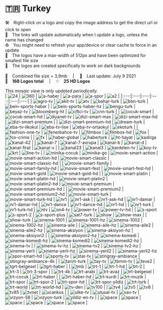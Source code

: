 🇹🇷 Turkey
===============
🛠 Right-click on a logo and copy the image address to get the direct url or click to open  
🔗 The links will update automatically when I update a logo, unless the name has changed  
♻️ You might need to refresh your app/device or clear cache to force in an update  
📐 The logos have a max-width of 512px and have been optimized for smallest file size  
🖤 The logos are created specifically to work on dark backgrounds  
   
💾 Combined file size = 3,9mb  |  📅 Last update: July 9 2021  
🎨 __168 Logos total__  |  ✨ __25 HD Logos__
   
   
*This mosaic view is only updated periodically.*  
| ![24] | ![360] | ![a-haber] | ![a-para] | ![a-spor] | ![a2] |
|:---:|:---:|:---:|:---:|:---:|:---:|
| ![agro-tv] | ![akit-tv] | ![atv] | ![bahar-turk] | ![bbn-turk] | ![bein-sports-haber] |
| ![bein-sports-haber-hz] | ![bengu-turk] | ![beyaz-tv] | ![bloomberg-ht] | ![ciftci-tv] | ![cnn-turk] |
| ![cocuk-smart] | ![cocuk-smart-hd] | ![diyanet-tv] | ![dizi-smart-max] | ![dizi-smart-max-hd] | ![dizi-smart-premium] |
| ![dizi-smart-premium-hd] | ![dream-turk] | ![eba-tv-ilkokul] | ![eba-tv-lise] | ![eba-tv-ortaokul] | ![ekoturk] |
| ![fashion-one-tv] | ![fenerbahce-tv] | ![filmbox] | ![filmbox-hd] | ![fox] | ![fox-crime] |
| ![fx] | ![haber-global] | ![haberturk] | ![ht-hayat] | ![kadirga] | ![kanal-42] |
| ![kanal-7] | ![kanal-7-avrupa] | ![kanal-b] | ![kanal-d] | ![kanal-firat] | ![kanal-v] |
| ![kanal23] | ![kanal3] | ![kardelen-tv] | ![koy-tv] | ![krt] | ![line-tv] |
| ![minika-cocuk] | ![minika-go] | ![movie-smart-action] | ![movie-smart-action-hd] | ![movie-smart-classic] | ![movie-smart-classic-hd] |
| ![movie-smart-family] | ![movie-smart-family-hd] | ![movie-smart-fest] | ![movie-smart-fest-hd] | ![movie-smart-gold] | ![movie-smart-gold-hd] |
| ![movie-smart-platin] | ![movie-smart-platin-hd] | ![movie-smart-platin2] | ![movie-smart-platin2-hd] | ![movie-smart-premium] | ![movie-smart-premium-hd] |
| ![movie-smart-premium2] | ![movie-smart-premium2-hd] | ![movie-smart-turk] | ![movie-smart-turk-hd] | ![nr1] | ![nr1-ask] |
| ![nr1-ask-hd] | ![nr1-damar] | ![nr1-damar-hd] | ![nr1-dance] | ![nr1-dance-hd] | ![nr1-hd] |
| ![nr1-turk] | ![nr1-turk-hd] | ![ntv] | ![on4-tv] | ![power-tv] | ![power-tv-hd] |
| ![s-sport] | ![s-sport-2] | ![s-sport-plus] | ![sat7-turk] | ![show] | ![show-max] |
| ![show-turk] | ![sinema-1001] | ![sinema-1001-hz] | ![sinema-1002] | ![sinema-1002-hz] | ![sinema-aile] |
| ![sinema-aile-hz] | ![sinema-aile2] | ![sinema-aile2-hz] | ![sinema-aksiyon] | ![sinema-aksiyon-hz] | ![sinema-aksiyon2] |
| ![sinema-aksiyon2-hz] | ![sinema-komedi] | ![sinema-komedi-hz] | ![sinema-komedi2] | ![sinema-komedi2-hz] | ![sinema-tv] |
| ![sinema-tv-hz] | ![sinema-tv2] | ![sinema-tv2-hz] | ![sinema-yerli] | ![sinema-yerli-hz] | ![sinema-yerli2] |
| ![sinema-yerli2-hz] | ![spor-smart-hd] | ![sports-tv] | ![star-tv] | ![stingray-ambiance] | ![stingray-ambiance-4k] |
| ![tarim-turk] | ![tay-tv] | ![tbmm-tv] | ![teve2] | ![tgrt-belgesel] | ![tgrt-haber] |
| ![tmb] | ![trt-1] | ![trt-1-hd] | ![trt-2] | ![trt-3] | ![trt-3-spor] |
| ![trt-4k] | ![trt-arabi] | ![trt-avaz] | ![trt-belgesel] | ![trt-cocuk] | ![trt-haber] |
| ![trt-haber-hd] | ![trt-kurdi] | ![trt-muzik] | ![trt-spor] | ![trt-spor-2] | ![trt-spor-hd] |
| ![trt-spor-yildiz] | ![trt-turk] | ![trt-world] | ![trt-world-hd] | ![tv-den] | ![tv100] |
| ![tv4] | ![tv5] | ![tv8] | ![tv85] | ![tvnet] | ![ucankus] |
| ![ulke-tv] | ![ulusal-tv] | ![vav-tv] | ![vizyon-58] | ![vizyon-turk] | ![yildiz-en-tv] |
| ![space] | ![space] | ![space] | ![space] | ![space] | ![space] |

[24]:https://raw.githubusercontent.com/Tapiosinn/tv-logos/master/countries/turkey/24-tr.png
[360]:https://raw.githubusercontent.com/Tapiosinn/tv-logos/master/countries/turkey/360-tr.png
[a-haber]:https://raw.githubusercontent.com/Tapiosinn/tv-logos/master/countries/turkey/a-haber-tr.png
[a-para]:https://raw.githubusercontent.com/Tapiosinn/tv-logos/master/countries/turkey/a-para-tr.png
[a-spor]:https://raw.githubusercontent.com/Tapiosinn/tv-logos/master/countries/turkey/a-spor-tr.png
[a2]:https://raw.githubusercontent.com/Tapiosinn/tv-logos/master/countries/turkey/a2-tr.png
[agro-tv]:https://raw.githubusercontent.com/Tapiosinn/tv-logos/master/countries/turkey/agro-tv-tr.png
[akit-tv]:https://raw.githubusercontent.com/Tapiosinn/tv-logos/master/countries/turkey/akit-tv-tr.png
[atv]:https://raw.githubusercontent.com/Tapiosinn/tv-logos/master/countries/turkey/atv-tr.png
[bahar-turk]:https://raw.githubusercontent.com/Tapiosinn/tv-logos/master/countries/turkey/bahar-turk-tr.png
[bbn-turk]:https://raw.githubusercontent.com/Tapiosinn/tv-logos/master/countries/turkey/bbn-turk-tr.png
[bein-sports-haber]:https://raw.githubusercontent.com/Tapiosinn/tv-logos/master/countries/turkey/bein-sports-haber-tr.png
[bein-sports-haber-hz]:https://raw.githubusercontent.com/Tapiosinn/tv-logos/master/countries/turkey/bein-sports-haber-hz-tr.png
[bengu-turk]:https://raw.githubusercontent.com/Tapiosinn/tv-logos/master/countries/turkey/bengu-turk-tr.png
[beyaz-tv]:https://raw.githubusercontent.com/Tapiosinn/tv-logos/master/countries/turkey/beyaz-tv-tr.png
[bloomberg-ht]:https://raw.githubusercontent.com/Tapiosinn/tv-logos/master/countries/turkey/bloomberg-ht-tr.png
[ciftci-tv]:https://raw.githubusercontent.com/Tapiosinn/tv-logos/master/countries/turkey/ciftci-tv-tr.png
[cnn-turk]:https://raw.githubusercontent.com/Tapiosinn/tv-logos/master/countries/turkey/cnn-turk-tr.png
[cocuk-smart]:https://raw.githubusercontent.com/Tapiosinn/tv-logos/master/countries/turkey/cocuk-smart-tr.png
[cocuk-smart-hd]:https://raw.githubusercontent.com/Tapiosinn/tv-logos/master/countries/turkey/cocuk-smart-hd-tr.png
[diyanet-tv]:https://raw.githubusercontent.com/Tapiosinn/tv-logos/master/countries/turkey/diyanet-tv-tr.png
[dizi-smart-max]:https://raw.githubusercontent.com/Tapiosinn/tv-logos/master/countries/turkey/dizi-smart-max-tr.png
[dizi-smart-max-hd]:https://raw.githubusercontent.com/Tapiosinn/tv-logos/master/countries/turkey/dizi-smart-max-hd-tr.png
[dizi-smart-premium]:https://raw.githubusercontent.com/Tapiosinn/tv-logos/master/countries/turkey/dizi-smart-premium-tr.png
[dizi-smart-premium-hd]:https://raw.githubusercontent.com/Tapiosinn/tv-logos/master/countries/turkey/dizi-smart-premium-hd-tr.png
[dream-turk]:https://raw.githubusercontent.com/Tapiosinn/tv-logos/master/countries/turkey/dream-turk-tr.png
[eba-tv-ilkokul]:https://raw.githubusercontent.com/Tapiosinn/tv-logos/master/countries/turkey/eba-tv-ilkokul-tr.png
[eba-tv-lise]:https://raw.githubusercontent.com/Tapiosinn/tv-logos/master/countries/turkey/eba-tv-lise-tr.png
[eba-tv-ortaokul]:https://raw.githubusercontent.com/Tapiosinn/tv-logos/master/countries/turkey/eba-tv-ortaokul-tr.png
[ekoturk]:https://raw.githubusercontent.com/Tapiosinn/tv-logos/master/countries/turkey/ekoturk-tr.png
[fashion-one-tv]:https://raw.githubusercontent.com/Tapiosinn/tv-logos/master/countries/turkey/fashion-one-tv-tr.png
[fenerbahce-tv]:https://raw.githubusercontent.com/Tapiosinn/tv-logos/master/countries/turkey/fenerbahce-tv-tr.png
[filmbox]:https://raw.githubusercontent.com/Tapiosinn/tv-logos/master/countries/turkey/filmbox-tr.png
[filmbox-hd]:https://raw.githubusercontent.com/Tapiosinn/tv-logos/master/countries/turkey/filmbox-hd-tr.png
[fox]:https://raw.githubusercontent.com/Tapiosinn/tv-logos/master/countries/turkey/fox-tr.png
[fox-crime]:https://raw.githubusercontent.com/Tapiosinn/tv-logos/master/countries/turkey/fox-crime-tr.png
[fx]:https://raw.githubusercontent.com/Tapiosinn/tv-logos/master/countries/turkey/fx-tr.png
[haber-global]:https://raw.githubusercontent.com/Tapiosinn/tv-logos/master/countries/turkey/haber-global-tr.png
[haberturk]:https://raw.githubusercontent.com/Tapiosinn/tv-logos/master/countries/turkey/haberturk-tr.png
[ht-hayat]:https://raw.githubusercontent.com/Tapiosinn/tv-logos/master/countries/turkey/ht-hayat-tr.png
[kadirga]:https://raw.githubusercontent.com/Tapiosinn/tv-logos/master/countries/turkey/kadirga-tr.png
[kanal-42]:https://raw.githubusercontent.com/Tapiosinn/tv-logos/master/countries/turkey/kanal-42-tr.png
[kanal-7]:https://raw.githubusercontent.com/Tapiosinn/tv-logos/master/countries/turkey/kanal-7-tr.png
[kanal-7-avrupa]:https://raw.githubusercontent.com/Tapiosinn/tv-logos/master/countries/turkey/kanal-7-avrupa-tr.png
[kanal-b]:https://raw.githubusercontent.com/Tapiosinn/tv-logos/master/countries/turkey/kanal-b-tr.png
[kanal-d]:https://raw.githubusercontent.com/Tapiosinn/tv-logos/master/countries/turkey/kanal-d-tr.png
[kanal-firat]:https://raw.githubusercontent.com/Tapiosinn/tv-logos/master/countries/turkey/kanal-firat-tr.png
[kanal-v]:https://raw.githubusercontent.com/Tapiosinn/tv-logos/master/countries/turkey/kanal-v-tr.png
[kanal23]:https://raw.githubusercontent.com/Tapiosinn/tv-logos/master/countries/turkey/kanal23-tr.png
[kanal3]:https://raw.githubusercontent.com/Tapiosinn/tv-logos/master/countries/turkey/kanal3-tr.png
[kardelen-tv]:https://raw.githubusercontent.com/Tapiosinn/tv-logos/master/countries/turkey/kardelen-tv-tr.png
[koy-tv]:https://raw.githubusercontent.com/Tapiosinn/tv-logos/master/countries/turkey/koy-tv-tr.png
[krt]:https://raw.githubusercontent.com/Tapiosinn/tv-logos/master/countries/turkey/krt-tr.png
[line-tv]:https://raw.githubusercontent.com/Tapiosinn/tv-logos/master/countries/turkey/line-tv-tr.png
[minika-cocuk]:https://raw.githubusercontent.com/Tapiosinn/tv-logos/master/countries/turkey/minika-cocuk-tr.png
[minika-go]:https://raw.githubusercontent.com/Tapiosinn/tv-logos/master/countries/turkey/minika-go-tr.png
[movie-smart-action]:https://raw.githubusercontent.com/Tapiosinn/tv-logos/master/countries/turkey/movie-smart-action-tr.png
[movie-smart-action-hd]:https://raw.githubusercontent.com/Tapiosinn/tv-logos/master/countries/turkey/movie-smart-action-hd-tr.png
[movie-smart-classic]:https://raw.githubusercontent.com/Tapiosinn/tv-logos/master/countries/turkey/movie-smart-classic-tr.png
[movie-smart-classic-hd]:https://raw.githubusercontent.com/Tapiosinn/tv-logos/master/countries/turkey/movie-smart-classic-hd-tr.png
[movie-smart-family]:https://raw.githubusercontent.com/Tapiosinn/tv-logos/master/countries/turkey/movie-smart-family-tr.png
[movie-smart-family-hd]:https://raw.githubusercontent.com/Tapiosinn/tv-logos/master/countries/turkey/movie-smart-family-hd-tr.png
[movie-smart-fest]:https://raw.githubusercontent.com/Tapiosinn/tv-logos/master/countries/turkey/movie-smart-fest-tr.png
[movie-smart-fest-hd]:https://raw.githubusercontent.com/Tapiosinn/tv-logos/master/countries/turkey/movie-smart-fest-hd-tr.png
[movie-smart-gold]:https://raw.githubusercontent.com/Tapiosinn/tv-logos/master/countries/turkey/movie-smart-gold-tr.png
[movie-smart-gold-hd]:https://raw.githubusercontent.com/Tapiosinn/tv-logos/master/countries/turkey/movie-smart-gold-hd-tr.png
[movie-smart-platin]:https://raw.githubusercontent.com/Tapiosinn/tv-logos/master/countries/turkey/movie-smart-platin-tr.png
[movie-smart-platin-hd]:https://raw.githubusercontent.com/Tapiosinn/tv-logos/master/countries/turkey/movie-smart-platin-hd-tr.png
[movie-smart-platin2]:https://raw.githubusercontent.com/Tapiosinn/tv-logos/master/countries/turkey/movie-smart-platin2-tr.png
[movie-smart-platin2-hd]:https://raw.githubusercontent.com/Tapiosinn/tv-logos/master/countries/turkey/movie-smart-platin2-hd-tr.png
[movie-smart-premium]:https://raw.githubusercontent.com/Tapiosinn/tv-logos/master/countries/turkey/movie-smart-premium-tr.png
[movie-smart-premium-hd]:https://raw.githubusercontent.com/Tapiosinn/tv-logos/master/countries/turkey/movie-smart-premium-hd-tr.png
[movie-smart-premium2]:https://raw.githubusercontent.com/Tapiosinn/tv-logos/master/countries/turkey/movie-smart-premium2-tr.png
[movie-smart-premium2-hd]:https://raw.githubusercontent.com/Tapiosinn/tv-logos/master/countries/turkey/movie-smart-premium2-hd-tr.png
[movie-smart-turk]:https://raw.githubusercontent.com/Tapiosinn/tv-logos/master/countries/turkey/movie-smart-turk-tr.png
[movie-smart-turk-hd]:https://raw.githubusercontent.com/Tapiosinn/tv-logos/master/countries/turkey/movie-smart-turk-hd-tr.png
[nr1]:https://raw.githubusercontent.com/Tapiosinn/tv-logos/master/countries/turkey/nr1-tr.png
[nr1-ask]:https://raw.githubusercontent.com/Tapiosinn/tv-logos/master/countries/turkey/nr1-ask-tr.png
[nr1-ask-hd]:https://raw.githubusercontent.com/Tapiosinn/tv-logos/master/countries/turkey/nr1-ask-hd-tr.png
[nr1-damar]:https://raw.githubusercontent.com/Tapiosinn/tv-logos/master/countries/turkey/nr1-damar-tr.png
[nr1-damar-hd]:https://raw.githubusercontent.com/Tapiosinn/tv-logos/master/countries/turkey/nr1-damar-hd-tr.png
[nr1-dance]:https://raw.githubusercontent.com/Tapiosinn/tv-logos/master/countries/turkey/nr1-dance-tr.png
[nr1-dance-hd]:https://raw.githubusercontent.com/Tapiosinn/tv-logos/master/countries/turkey/nr1-dance-hd-tr.png
[nr1-hd]:https://raw.githubusercontent.com/Tapiosinn/tv-logos/master/countries/turkey/nr1-hd-tr.png
[nr1-turk]:https://raw.githubusercontent.com/Tapiosinn/tv-logos/master/countries/turkey/nr1-turk-tr.png
[nr1-turk-hd]:https://raw.githubusercontent.com/Tapiosinn/tv-logos/master/countries/turkey/nr1-turk-hd-tr.png
[ntv]:https://raw.githubusercontent.com/Tapiosinn/tv-logos/master/countries/turkey/ntv-tr.png
[on4-tv]:https://raw.githubusercontent.com/Tapiosinn/tv-logos/master/countries/turkey/on4-tv-tr.png
[power-tv]:https://raw.githubusercontent.com/Tapiosinn/tv-logos/master/countries/turkey/power-tv-tr.png
[power-tv-hd]:https://raw.githubusercontent.com/Tapiosinn/tv-logos/master/countries/turkey/power-tv-hd-tr.png
[s-sport]:https://raw.githubusercontent.com/Tapiosinn/tv-logos/master/countries/turkey/s-sport-tr.png
[s-sport-2]:https://raw.githubusercontent.com/Tapiosinn/tv-logos/master/countries/turkey/s-sport-2-tr.png
[s-sport-plus]:https://raw.githubusercontent.com/Tapiosinn/tv-logos/master/countries/turkey/s-sport-plus-tr.png
[sat7-turk]:https://raw.githubusercontent.com/Tapiosinn/tv-logos/master/countries/turkey/sat7-turk-tr.png
[show]:https://raw.githubusercontent.com/Tapiosinn/tv-logos/master/countries/turkey/show-tr.png
[show-max]:https://raw.githubusercontent.com/Tapiosinn/tv-logos/master/countries/turkey/show-max-tr.png
[show-turk]:https://raw.githubusercontent.com/Tapiosinn/tv-logos/master/countries/turkey/show-turk-tr.png
[sinema-1001]:https://raw.githubusercontent.com/Tapiosinn/tv-logos/master/countries/turkey/sinema-1001-tr.png
[sinema-1001-hz]:https://raw.githubusercontent.com/Tapiosinn/tv-logos/master/countries/turkey/sinema-1001-hz-tr.png
[sinema-1002]:https://raw.githubusercontent.com/Tapiosinn/tv-logos/master/countries/turkey/sinema-1002-tr.png
[sinema-1002-hz]:https://raw.githubusercontent.com/Tapiosinn/tv-logos/master/countries/turkey/sinema-1002-hz-tr.png
[sinema-aile]:https://raw.githubusercontent.com/Tapiosinn/tv-logos/master/countries/turkey/sinema-aile-tr.png
[sinema-aile-hz]:https://raw.githubusercontent.com/Tapiosinn/tv-logos/master/countries/turkey/sinema-aile-hz-tr.png
[sinema-aile2]:https://raw.githubusercontent.com/Tapiosinn/tv-logos/master/countries/turkey/sinema-aile2-tr.png
[sinema-aile2-hz]:https://raw.githubusercontent.com/Tapiosinn/tv-logos/master/countries/turkey/sinema-aile2-hz-tr.png
[sinema-aksiyon]:https://raw.githubusercontent.com/Tapiosinn/tv-logos/master/countries/turkey/sinema-aksiyon-tr.png
[sinema-aksiyon-hz]:https://raw.githubusercontent.com/Tapiosinn/tv-logos/master/countries/turkey/sinema-aksiyon-hz-tr.png
[sinema-aksiyon2]:https://raw.githubusercontent.com/Tapiosinn/tv-logos/master/countries/turkey/sinema-aksiyon2-tr.png
[sinema-aksiyon2-hz]:https://raw.githubusercontent.com/Tapiosinn/tv-logos/master/countries/turkey/sinema-aksiyon2-hz-tr.png
[sinema-komedi]:https://raw.githubusercontent.com/Tapiosinn/tv-logos/master/countries/turkey/sinema-komedi-tr.png
[sinema-komedi-hz]:https://raw.githubusercontent.com/Tapiosinn/tv-logos/master/countries/turkey/sinema-komedi-hz-tr.png
[sinema-komedi2]:https://raw.githubusercontent.com/Tapiosinn/tv-logos/master/countries/turkey/sinema-komedi2-tr.png
[sinema-komedi2-hz]:https://raw.githubusercontent.com/Tapiosinn/tv-logos/master/countries/turkey/sinema-komedi2-hz-tr.png
[sinema-tv]:https://raw.githubusercontent.com/Tapiosinn/tv-logos/master/countries/turkey/sinema-tv-tr.png
[sinema-tv-hz]:https://raw.githubusercontent.com/Tapiosinn/tv-logos/master/countries/turkey/sinema-tv-hz-tr.png
[sinema-tv2]:https://raw.githubusercontent.com/Tapiosinn/tv-logos/master/countries/turkey/sinema-tv2-tr.png
[sinema-tv2-hz]:https://raw.githubusercontent.com/Tapiosinn/tv-logos/master/countries/turkey/sinema-tv2-hz-tr.png
[sinema-yerli]:https://raw.githubusercontent.com/Tapiosinn/tv-logos/master/countries/turkey/sinema-yerli-tr.png
[sinema-yerli-hz]:https://raw.githubusercontent.com/Tapiosinn/tv-logos/master/countries/turkey/sinema-yerli-hz-tr.png
[sinema-yerli2]:https://raw.githubusercontent.com/Tapiosinn/tv-logos/master/countries/turkey/sinema-yerli2-tr.png
[sinema-yerli2-hz]:https://raw.githubusercontent.com/Tapiosinn/tv-logos/master/countries/turkey/sinema-yerli2-hz-tr.png
[spor-smart-hd]:https://raw.githubusercontent.com/Tapiosinn/tv-logos/master/countries/turkey/spor-smart-hd-tr.png
[sports-tv]:https://raw.githubusercontent.com/Tapiosinn/tv-logos/master/countries/turkey/sports-tv-tr.png
[star-tv]:https://raw.githubusercontent.com/Tapiosinn/tv-logos/master/countries/turkey/star-tv-tr.png
[stingray-ambiance]:https://raw.githubusercontent.com/Tapiosinn/tv-logos/master/countries/turkey/stingray-ambiance-tr.png
[stingray-ambiance-4k]:https://raw.githubusercontent.com/Tapiosinn/tv-logos/master/countries/turkey/stingray-ambiance-4k-tr.png
[tarim-turk]:https://raw.githubusercontent.com/Tapiosinn/tv-logos/master/countries/turkey/tarim-turk-tr.png
[tay-tv]:https://raw.githubusercontent.com/Tapiosinn/tv-logos/master/countries/turkey/tay-tv-tr.png
[tbmm-tv]:https://raw.githubusercontent.com/Tapiosinn/tv-logos/master/countries/turkey/tbmm-tv-tr.png
[teve2]:https://raw.githubusercontent.com/Tapiosinn/tv-logos/master/countries/turkey/teve2-tr.png
[tgrt-belgesel]:https://raw.githubusercontent.com/Tapiosinn/tv-logos/master/countries/turkey/tgrt-belgesel-tr.png
[tgrt-haber]:https://raw.githubusercontent.com/Tapiosinn/tv-logos/master/countries/turkey/tgrt-haber-tr.png
[tmb]:https://raw.githubusercontent.com/Tapiosinn/tv-logos/master/countries/turkey/tmb-tr.png
[trt-1]:https://raw.githubusercontent.com/Tapiosinn/tv-logos/master/countries/turkey/trt-1-tr.png
[trt-1-hd]:https://raw.githubusercontent.com/Tapiosinn/tv-logos/master/countries/turkey/trt-1-hd-tr.png
[trt-2]:https://raw.githubusercontent.com/Tapiosinn/tv-logos/master/countries/turkey/trt-2-tr.png
[trt-3]:https://raw.githubusercontent.com/Tapiosinn/tv-logos/master/countries/turkey/trt-3-tr.png
[trt-3-spor]:https://raw.githubusercontent.com/Tapiosinn/tv-logos/master/countries/turkey/trt-3-spor-tr.png
[trt-4k]:https://raw.githubusercontent.com/Tapiosinn/tv-logos/master/countries/turkey/trt-4k-tr.png
[trt-arabi]:https://raw.githubusercontent.com/Tapiosinn/tv-logos/master/countries/turkey/trt-arabi-tr.png
[trt-avaz]:https://raw.githubusercontent.com/Tapiosinn/tv-logos/master/countries/turkey/trt-avaz-tr.png
[trt-belgesel]:https://raw.githubusercontent.com/Tapiosinn/tv-logos/master/countries/turkey/trt-belgesel-tr.png
[trt-cocuk]:https://raw.githubusercontent.com/Tapiosinn/tv-logos/master/countries/turkey/trt-cocuk-tr.png
[trt-haber]:https://raw.githubusercontent.com/Tapiosinn/tv-logos/master/countries/turkey/trt-haber-tr.png
[trt-haber-hd]:https://raw.githubusercontent.com/Tapiosinn/tv-logos/master/countries/turkey/trt-haber-hd-tr.png
[trt-kurdi]:https://raw.githubusercontent.com/Tapiosinn/tv-logos/master/countries/turkey/trt-kurdi-tr.png
[trt-muzik]:https://raw.githubusercontent.com/Tapiosinn/tv-logos/master/countries/turkey/trt-muzik-tr.png
[trt-spor]:https://raw.githubusercontent.com/Tapiosinn/tv-logos/master/countries/turkey/trt-spor-tr.png
[trt-spor-2]:https://raw.githubusercontent.com/Tapiosinn/tv-logos/master/countries/turkey/trt-spor-2-tr.png
[trt-spor-hd]:https://raw.githubusercontent.com/Tapiosinn/tv-logos/master/countries/turkey/trt-spor-hd-tr.png
[trt-spor-yildiz]:https://raw.githubusercontent.com/Tapiosinn/tv-logos/master/countries/turkey/trt-spor-yildiz-tr.png
[trt-turk]:https://raw.githubusercontent.com/Tapiosinn/tv-logos/master/countries/turkey/trt-turk-tr.png
[trt-world]:https://raw.githubusercontent.com/Tapiosinn/tv-logos/master/countries/turkey/trt-world-tr.png
[trt-world-hd]:https://raw.githubusercontent.com/Tapiosinn/tv-logos/master/countries/turkey/trt-world-hd-tr.png
[tv-den]:https://raw.githubusercontent.com/Tapiosinn/tv-logos/master/countries/turkey/tv-den-tr.png
[tv100]:https://raw.githubusercontent.com/Tapiosinn/tv-logos/master/countries/turkey/tv100-tr.png
[tv4]:https://raw.githubusercontent.com/Tapiosinn/tv-logos/master/countries/turkey/tv4-tr.png
[tv5]:https://raw.githubusercontent.com/Tapiosinn/tv-logos/master/countries/turkey/tv5-tr.png
[tv8]:https://raw.githubusercontent.com/Tapiosinn/tv-logos/master/countries/turkey/tv8-tr.png
[tv85]:https://raw.githubusercontent.com/Tapiosinn/tv-logos/master/countries/turkey/tv85-tr.png
[tvnet]:https://raw.githubusercontent.com/Tapiosinn/tv-logos/master/countries/turkey/tvnet-tr.png
[ucankus]:https://raw.githubusercontent.com/Tapiosinn/tv-logos/master/countries/turkey/ucankus-tr.png
[ulke-tv]:https://raw.githubusercontent.com/Tapiosinn/tv-logos/master/countries/turkey/ulke-tv-tr.png
[ulusal-tv]:https://raw.githubusercontent.com/Tapiosinn/tv-logos/master/countries/turkey/ulusal-tv-tr.png
[vav-tv]:https://raw.githubusercontent.com/Tapiosinn/tv-logos/master/countries/turkey/vav-tv-tr.png
[vizyon-58]:https://raw.githubusercontent.com/Tapiosinn/tv-logos/master/countries/turkey/vizyon-58-tr.png
[vizyon-turk]:https://raw.githubusercontent.com/Tapiosinn/tv-logos/master/countries/turkey/vizyon-turk-tr.png
[yildiz-en-tv]:https://raw.githubusercontent.com/Tapiosinn/tv-logos/master/countries/turkey/yildiz-en-tv-tr.png

[space]:https://github.com/Tapiosinn/tv-logos/blob/master/misc/%CE%A9/space-1500.png
